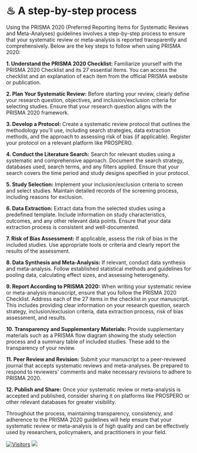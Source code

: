 # ♨ A step-by-step process

Using the PRISMA 2020 (Preferred Reporting Items for Systematic Reviews and Meta-Analyses) guidelines involves a step-by-step process to ensure that your systematic review or meta-analysis is reported transparently and comprehensively. Below are the key steps to follow when using PRISMA 2020:

**1. Understand the PRISMA 2020 Checklist:** Familiarize yourself with the PRISMA 2020 Checklist and its 27 essential items. You can access the checklist and an explanation of each item from the official PRISMA website or publication.

**2. Plan Your Systematic Review:** Before starting your review, clearly define your research question, objectives, and inclusion/exclusion criteria for selecting studies. Ensure that your research question aligns with the PRISMA 2020 framework.

**3. Develop a Protocol:** Create a systematic review protocol that outlines the methodology you'll use, including search strategies, data extraction methods, and the approach to assessing risk of bias (if applicable). Register your protocol on a relevant platform like PROSPERO.

**4. Conduct the Literature Search:** Search for relevant studies using a systematic and comprehensive approach. Document the search strategy, databases used, search terms, and any filters applied. Ensure that your search covers the time period and study designs specified in your protocol.

**5. Study Selection:** Implement your inclusion/exclusion criteria to screen and select studies. Maintain detailed records of the screening process, including reasons for exclusion.

**6. Data Extraction:** Extract data from the selected studies using a predefined template. Include information on study characteristics, outcomes, and any other relevant data points. Ensure that your data extraction process is consistent and well-documented.

**7. Risk of Bias Assessment:** If applicable, assess the risk of bias in the included studies. Use appropriate tools or criteria and clearly report the results of the assessment.

**8. Data Synthesis and Meta-Analysis:** If relevant, conduct data synthesis and meta-analysis. Follow established statistical methods and guidelines for pooling data, calculating effect sizes, and assessing heterogeneity.

**9. Report According to PRISMA 2020:** When writing your systematic review or meta-analysis manuscript, ensure that you follow the PRISMA 2020 Checklist. Address each of the 27 items in the checklist in your manuscript. This includes providing clear information on your research question, search strategy, inclusion/exclusion criteria, data extraction process, risk of bias assessment, and results.

**10. Transparency and Supplementary Materials:** Provide supplementary materials such as a PRISMA flow diagram showing the study selection process and a summary table of included studies. These add to the transparency of your review.

**11. Peer Review and Revision:** Submit your manuscript to a peer-reviewed journal that accepts systematic reviews and meta-analyses. Be prepared to respond to reviewers' comments and make necessary revisions to adhere to PRISMA 2020.

**12. Publish and Share:** Once your systematic review or meta-analysis is accepted and published, consider sharing it on platforms like PROSPERO or other relevant databases for greater visibility.

Throughout the process, maintaining transparency, consistency, and adherence to the PRISMA 2020 guidelines will help ensure that your systematic review or meta-analysis is of high quality and can be effectively used by researchers, policymakers, and practitioners in your field.

[![Visitors](https://api.visitorbadge.io/api/visitors?path=https%3A%2F%2Fgithub.com%2Fdrshahizan\&labelColor=%23697689\&countColor=%23555555\&style=plastic)](https://visitorbadge.io/status?path=https%3A%2F%2Fgithub.com%2Fdrshahizan) ![](https://hit.yhype.me/github/profile?user\_id=81284918)
